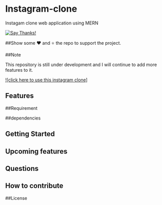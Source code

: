 # Instagram-clone
Instagam clone web application using MERN

[![Say Thanks!](https://img.shields.io/badge/Say%20Thanks-!-1EAEDB.svg)](https://www.instagram.com/rakesh.gupta1905/)

##Show some :heart: and :star: the repo to support the project.

##Note

This repository is still under development and I will continue to add more features to it.

[![click here to use this instagram clone]](https://instagram-clone1905-2.herokuapp.com/)

## Features


##Requirement

##dependencies

## Getting Started


## Upcoming features


## Questions

## How to contribute

##License




